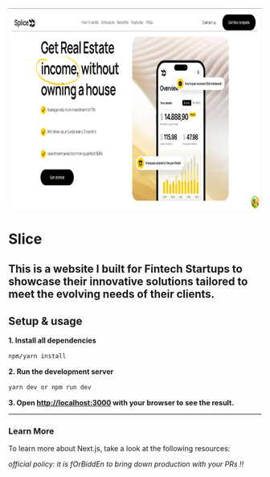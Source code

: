 <img src="public/assets/images/splice.png" height="400" width="850">

# Slice

## This is a website I built for Fintech Startups to showcase their innovative solutions tailored to meet the evolving needs of their clients.

## Setup & usage

**1. Install all dependencies**

```bash
npm/yarn install
```

**2. Run the development server**

```bash
yarn dev or npm run dev
```

**3. Open [http://localhost:3000](http://localhost:3000) with your browser to see the result.**

---

### Learn More

To learn more about Next.js, take a look at the following resources:

_official policy: it is fOrBiddEn to bring down production with your PRs !!_
